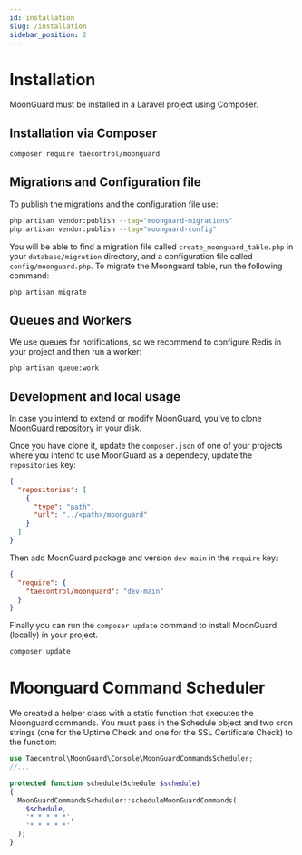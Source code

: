 ```yaml
---
id: installation
slug: /installation
sidebar_position: 2
---
```


# Installation

MoonGuard must be installed in a Laravel project using Composer.

## Installation via Composer

```bash
composer require taecontrol/moonguard
```

## Migrations and Configuration file

To publish the migrations and the configuration file use:

```bash
php artisan vendor:publish --tag="moonguard-migrations"
php artisan vendor:publish --tag="moonguard-config"
```

You will be able to find a migration file called `create_moonguard_table.php` in your `database/migration` directory, and a configuration file called `config/moonguard.php`. To migrate the Moonguard table, run the following command:

```bash
php artisan migrate
```

## Queues and Workers

We use queues for notifications, so we recommend to configure Redis in your project and then run a worker:

```bash
php artisan queue:work
```


## Development and local usage

In case you intend to extend or modify MoonGuard, you've to clone [MoonGuard repository](https://github.com/teacontrol/moonguard) in your disk.

Once you have clone it, update the `composer.json` of one of your projects where you intend to use MoonGuard as a dependecy, update the `repositories` key:

```json
{
  "repositories": [
    {
      "type": "path",
      "url": "../<path>/moonguard"
    }
  ]
}
```

Then add MoonGuard package and version `dev-main` in the `require` key:

```json
{
  "require": {
    "taecontrol/moonguard": "dev-main"
  }
}
```

Finally you can run the `composer update` command to install MoonGuard (locally) in your project.

```bash
composer update
```

# Moonguard Command Scheduler

We created a helper class with a static function that executes the Moonguard commands. You must pass in the Schedule object and two cron strings (one for the Uptime Check and one for the SSL Certificate Check) to the function:

```php title="app/Console/Kernel.php"
use Taecontrol\MoonGuard\Console\MoonGuardCommandsScheduler;
//...

protected function schedule(Schedule $schedule)
{
  MoonGuardCommandsScheduler::scheduleMoonGuardCommands(
    $schedule, 
    '* * * * *', 
    '* * * * *'
  );
}
```